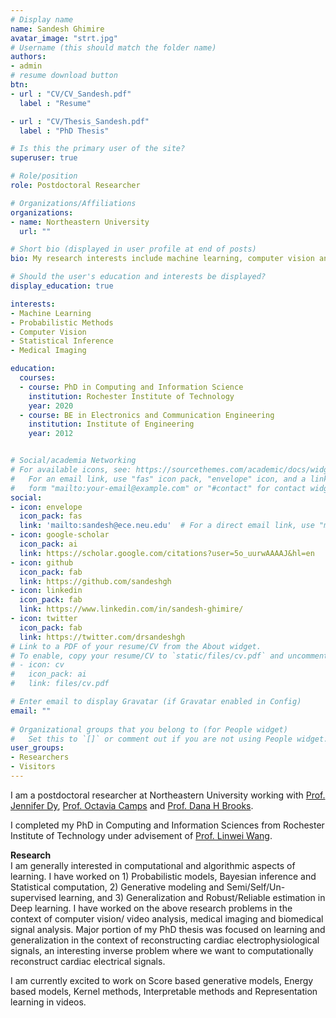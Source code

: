 ```yaml
---
# Display name
name: Sandesh Ghimire
avatar_image: "strt.jpg"
# Username (this should match the folder name)
authors:
- admin
# resume download button
btn:
- url : "CV/CV_Sandesh.pdf"
  label : "Resume"

- url : "CV/Thesis_Sandesh.pdf"
  label : "PhD Thesis"

# Is this the primary user of the site?
superuser: true

# Role/position
role: Postdoctoral Researcher

# Organizations/Affiliations
organizations:
- name: Northeastern University
  url: ""

# Short bio (displayed in user profile at end of posts)
bio: My research interests include machine learning, computer vision and medical imaging.

# Should the user's education and interests be displayed?
display_education: true

interests:
- Machine Learning 
- Probabilistic Methods 
- Computer Vision
- Statistical Inference
- Medical Imaging

education:
  courses:
  - course: PhD in Computing and Information Science
    institution: Rochester Institute of Technology
    year: 2020
  - course: BE in Electronics and Communication Engineering
    institution: Institute of Engineering
    year: 2012


# Social/academia Networking
# For available icons, see: https://sourcethemes.com/academic/docs/widgets/#icons
#   For an email link, use "fas" icon pack, "envelope" icon, and a link in the
#   form "mailto:your-email@example.com" or "#contact" for contact widget.
social:
- icon: envelope
  icon_pack: fas
  link: 'mailto:sandesh@ece.neu.edu'  # For a direct email link, use "mailto:test@example.org".
- icon: google-scholar
  icon_pack: ai
  link: https://scholar.google.com/citations?user=5o_uurwAAAAJ&hl=en
- icon: github
  icon_pack: fab
  link: https://github.com/sandeshgh
- icon: linkedin
  icon_pack: fab
  link: https://www.linkedin.com/in/sandesh-ghimire/
- icon: twitter
  icon_pack: fab
  link: https://twitter.com/drsandeshgh
# Link to a PDF of your resume/CV from the About widget.
# To enable, copy your resume/CV to `static/files/cv.pdf` and uncomment the lines below.  
# - icon: cv
#   icon_pack: ai
#   link: files/cv.pdf

# Enter email to display Gravatar (if Gravatar enabled in Config)
email: ""
  
# Organizational groups that you belong to (for People widget)
#   Set this to `[]` or comment out if you are not using People widget.  
user_groups:
- Researchers
- Visitors
---
```


I am a postdoctoral researcher at Northeastern University working with [Prof. Jennifer Dy](https://scholar.google.com/citations?hl=en&user=6h7b0fAAAAAJ&view_op=list_works&sortby=pubdate), [Prof. Octavia Camps](https://scholar.google.com/citations?user=htt9T1AAAAAJ&hl=en) and [Prof. Dana H Brooks](https://scholar.google.com/citations?user=MR6GYYsAAAAJ&hl=en).

I completed my PhD in Computing and Information Sciences from Rochester Institute of Technology under advisement of [Prof. Linwei Wang](https://pht180.rit.edu/cblwang/).


<!-- ![reviews](../../img/certifacates.jpg) -->
**Research**  
I am generally interested in computational and algorithmic aspects of learning. I have worked on 1) Probabilistic models, Bayesian inference and Statistical computation, 2) Generative modeling and Semi/Self/Un-supervised learning, and 3) Generalization and Robust/Reliable estimation in Deep learning.
I have worked on the above research problems in the context of computer vision/ video analysis, medical imaging and biomedical signal analysis. Major portion of my PhD thesis was focused on learning and generalization in the context of reconstructing cardiac electrophysiological signals, an interesting inverse problem where we want to computationally reconstruct cardiac electrical signals.

I am currently excited to work on Score based generative models, Energy based models, Kernel methods, Interpretable methods and Representation learning in videos. 
